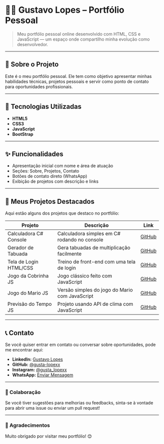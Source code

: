 # 🧑‍💻 Gustavo Lopes – Portfólio Pessoal

> Meu portfólio pessoal online desenvolvido com HTML, CSS e JavaScript — um espaço onde compartilho minha evolução como desenvolvedor.

---

## 🎯 Sobre o Projeto

Este é o meu portfólio pessoal. Ele tem como objetivo apresentar minhas habilidades técnicas, projetos pessoais e servir como ponto de contato para oportunidades profissionais.

---

## 🔧 Tecnologias Utilizadas

- **HTML5**
- **CSS3**
- **JavaScript**
- **BootStrap**

---

## ✨ Funcionalidades

- Apresentação inicial com nome e área de atuação
- Seções: Sobre, Projetos, Contato
- Botões de contato direto (WhatsApp)
- Exibição de projetos com descrição e links

---

## 💼 Meus Projetos Destacados

Aqui estão alguns dos projetos que destaco no portfólio:

| Projeto                     | Descrição                                                                 | Link |
|----------------------------|---------------------------------------------------------------------------|------|
| Calculadora C# Console     | Calculadora simples em C# rodando no console                              | [GitHub](https://github.com/Kakabell/Calculadora-C--Console)  |
| Gerador de Tabuada         | Gera tabuadas de multiplicação facilmente                                 | [GitHub](https://github.com/Kakabell/GeradorTabuada)  |
| Tela de Login HTML/CSS     | Treino de front-end com uma tela de login                                 | [GitHub](https://github.com/Kakabell/TreinoTelaLogin)  |
| Jogo da Cobrinha JS        | Jogo clássico feito com JavaScript                                        | [GitHub](https://github.com/Kakabell/JogoDaCobrinha)  |
| Jogo do Mario JS           | Versão simples do jogo do Mario com JavaScript                            | [GitHub](https://github.com/Kakabell/JogoMario)  |
| Previsão do Tempo JS       | Projeto usando API de clima com JavaScript                                | [GitHub](https://github.com/Kakabell/Previs-oDoTempo)  |

---

## 📞 Contato

Se você quiser entrar em contato ou conversar sobre oportunidades, pode me encontrar aqui:

- **LinkedIn:** [Gustavo Lopes](https://www.linkedin.com/in/gusta-lopexx/) 
- **GitHub:** [@gusta-lopexx](https://github.com/gusta-lopexx) 
- **Instagram:** [@gusta_lopexx](https://www.instagram.com/gusta_lopexx/) 
- **WhatsApp:** [Enviar Mensagem](https://wa.me/5547991912757) 

---

### 🤝 Colaboração

Se você tiver sugestões para melhorias ou feedbacks, sinta-se à vontade para abrir uma issue ou enviar um pull request!

---

### 🌟 Agradecimentos

Muito obrigado por visitar meu portfólio! 😊
